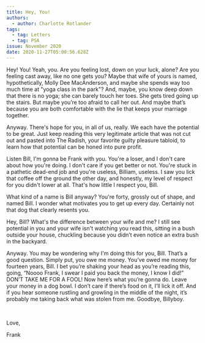 ```yaml
---
title: Hey, You!
authors:
  - author: Charlotte Rotlander
tags:
  - tag: Letters
  - tag: PSA
issue: November 2020
date: 2020-11-27T05:00:56.628Z
---
```

Hey! You! Yeah, you. Are you feeling lost, down on your luck, alone? Are you feeling cast away, like no one gets you? Maybe that wife of yours is named, hypothetically, Molly Dee MacAnderson, and maybe she spends way too much time at "yoga class in the park"? And, maybe, you know deep down that there is no yoga; she can barely touch her toes. She gets tired going up the stairs. But maybe you’re too afraid to call her out. And maybe that’s because you are both comfortable with the lie that keeps your marriage together.

Anyway. There's hope for you, in all of us, really. We each have the potential to be great. Just keep reading this very legitimate article that was not cut out and pasted into The Radish, your favorite guilty pleasure tabloid, to learn how that potential can be honed into pure profit.  

Listen Bill, I'm gonna be Frank with you. You're a loser, and I don't care about how you're doing. I don't care if you get better or not. You're stuck in a pathetic dead-end job and you're useless, Billiam, useless. I saw you lick that coffee off the ground the other day, and honestly, my level of respect for you didn't lower at all. That's how little I respect you, Bill. 

What kind of a name is Bill anyway? You're forty, grossly out of shape, and named Bill. I wonder what motivates you to get up every day. Certainly not that dog that clearly resents you. 

Hey, Bill? What's the difference between your wife and me? I still see potential in you and your wife isn't watching you read this, sitting in a bush outside your house, chuckling because you didn’t even notice an extra bush in the backyard.

Anyway. You may be wondering why I'm doing this for you, Bill. That’s a good question. Simply put, you owe me money. You’ve owed me money for fourteen years, Bill. I bet you’re shaking your head as you’re reading this, going, “Noooo Frank, I swear I paid you back the money, I know I did!” DON’T TAKE ME FOR A FOOL! Now here’s what you’re gonna do. Leave your money in a dog bowl. I don’t care if there’s food on it, I’ll lick it off. And if you hear someone rustling and growling in the middle of the night, it’s probably me taking back what was stolen from me. Goodbye, Billyboy.

<br />

Love, 

Frank